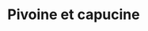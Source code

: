 ---
title: "Pivoine et capucine"
url: /guerande/pivoine-et-capucine-boulevard-du-general-de-gaulle/
shop: fleuriste
---